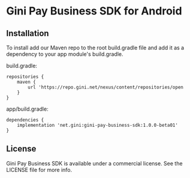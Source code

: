 Gini Pay Business SDK for Android
===============================

Installation
------------

To install add our Maven repo to the root build.gradle file and add it as a dependency to your app
module's build.gradle.

build.gradle:

```
repositories {
    maven {
        url 'https://repo.gini.net/nexus/content/repositories/open
    }
}
```

app/build.gradle:

```
dependencies {
    implementation 'net.gini:gini-pay-business-sdk:1.0.0-beta01'
}
```

## License

Gini Pay Business SDK is available under a commercial license.
See the LICENSE file for more info.
